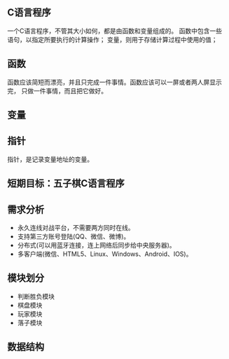 ## C语言程序
一个C语言程序，不管其大小如何，都是由函数和变量组成的。
函数中包含一些语句，以指定所要执行的计算操作；
变量，则用于存储计算过程中使用的值；

## 函数
函数应该简短而漂亮，并且只完成一件事情。函数应该可以一屏或者两人屏显示完，
只做一件事情，而且把它做好。

## 变量


## 指针
指针，是记录变量地址的变量。


## 短期目标：五子棋C语言程序

## 需求分析
* 永久连线对战平台，不需要两方同时在线。
* 支持第三方账号登陆(QQ、微信、微博)。
* 分布式(可以用蓝牙连接，连上网络后同步给中央服务器)。
* 多客户端(微信、HTML5、Linux、Windows、Android、IOS)。

## 模块划分
* 判断胜负模块
* 棋盘模块
* 玩家模块
* 落子模块

## 数据结构

